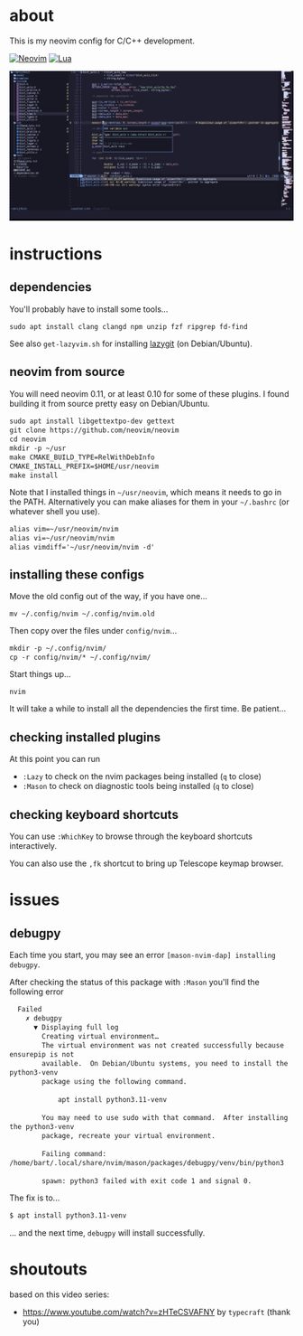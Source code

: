 # about

This is my neovim config for C/C++ development.

[![Neovim](https://img.shields.io/badge/NeoVim-%2357A143.svg?&style=for-the-badge&logo=neovim&logoColor=white)](https://neovim.io/)
[![Lua](https://img.shields.io/badge/Lua-blue.svg?style=for-the-badge&logo=lua)](http://www.lua.org)


![screencapture.png](screencapture.png)

# instructions

## dependencies

You'll probably have to install some tools...
```
sudo apt install clang clangd npm unzip fzf ripgrep fd-find
```

See also `get-lazyvim.sh` for installing [lazygit](https://github.com/jesseduffield/lazygit) (on Debian/Ubuntu).

## neovim from source

You will need neovim 0.11, or at least 0.10 for some of these plugins.
I found building it from source pretty easy on Debian/Ubuntu.

```
sudo apt install libgettextpo-dev gettext
git clone https://github.com/neovim/neovim
cd neovim
mkdir -p ~/usr
make CMAKE_BUILD_TYPE=RelWithDebInfo CMAKE_INSTALL_PREFIX=$HOME/usr/neovim
make install
```

Note that I installed things in `~/usr/neovim`, which means it needs to go in the PATH.
Alternatively you can make aliases for them in your `~/.bashrc` (or whatever shell you use).
```
alias vim=~/usr/neovim/nvim
alias vi=~/usr/neovim/nvim
alias vimdiff='~/usr/neovim/nvim -d'
```

## installing these configs

Move the old config out of the way, if you have one...
```
mv ~/.config/nvim ~/.config/nvim.old
```

Then copy over the files under `config/nvim`...

```
mkdir -p ~/.config/nvim/
cp -r config/nvim/* ~/.config/nvim/
```

Start things up...
```
nvim
```
It will take a while to install all the dependencies the first time.
Be patient...

## checking installed plugins

At this point you can run
* `:Lazy` to check on the nvim packages being installed (`q` to close)
* `:Mason` to check on diagnostic tools being installed (`q` to close)

## checking keyboard shortcuts

You can use `:WhichKey` to browse through the keyboard shortcuts interactively.

You can also use the `,fk` shortcut to bring up Telescope keymap browser.


# issues

## debugpy

Each time you start, you may see an error `[mason-nvim-dap] installing debugpy`.

After checking the status of this package with `:Mason` you'll find the following error
```
  Failed
    ✗ debugpy
      ▼ Displaying full log
        Creating virtual environment…
        The virtual environment was not created successfully because ensurepip is not
        available.  On Debian/Ubuntu systems, you need to install the python3-venv
        package using the following command.

            apt install python3.11-venv

        You may need to use sudo with that command.  After installing the python3-venv
        package, recreate your virtual environment.

        Failing command: /home/bart/.local/share/nvim/mason/packages/debugpy/venv/bin/python3

        spawn: python3 failed with exit code 1 and signal 0. 
```

The fix is to...

```sh
$ apt install python3.11-venv
```

... and the next time, `debugpy` will install successfully.


# shoutouts

based on this video series:
* https://www.youtube.com/watch?v=zHTeCSVAFNY by `typecraft` (thank you)

